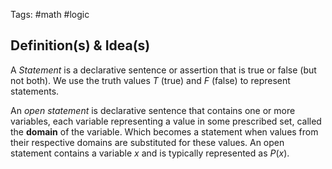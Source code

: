 Tags: #math #logic
## Definition(s) & Idea(s)
A *Statement* is a declarative sentence or assertion that is true or false (but not both). We use the truth values $T$ (true) and $F$ (false) to represent statements.

An *open statement* is declarative sentence that contains one or more variables, each variable representing a value in some prescribed set, called the **domain** of the variable. Which becomes a statement when values from their respective domains are substituted for these values. An open statement contains a variable $x$ and is typically represented as $P(x)$.



